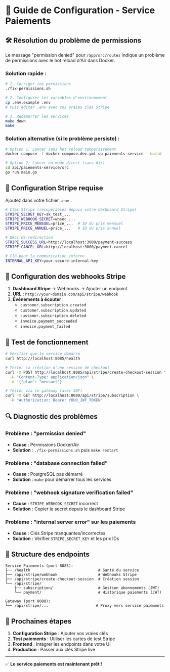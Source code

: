 # 🚀 Guide de Configuration - Service Paiements

## 🛠️ Résolution du problème de permissions

Le message "permission denied" pour `/app/src/routes` indique un problème de permissions avec le hot reload d'Air dans Docker.

### Solution rapide :

```bash
# 1. Corriger les permissions
./fix-permissions.sh

# 2. Configurer les variables d'environnement
cp .env.example .env
# Puis éditer .env avec vos vraies clés Stripe

# 3. Redémarrer les services
make down
make
```

### Solution alternative (si le problème persiste) :

```bash
# Option 1: Lancer sans hot reload temporairement
docker compose -f docker-compose.dev.yml up paiements-service --build

# Option 2: Lancer en mode direct (sans Air)
cd api/paiements-service/src
go run main.go
```

## 🔧 Configuration Stripe requise

Ajoutez dans votre fichier `.env` :

```bash
# Clés Stripe (récupérables depuis votre dashboard Stripe)
STRIPE_SECRET_KEY=sk_test_...
STRIPE_WEBHOOK_SECRET=whsec_...
STRIPE_PRICE_MENSUEL=price_...  # ID du prix mensuel
STRIPE_PRICE_ANNUEL=price_...   # ID du prix annuel

# URLs de redirection
STRIPE_SUCCESS_URL=http://localhost:3000/payment-success
STRIPE_CANCEL_URL=http://localhost:3000/payment-cancel

# Clé pour la communication interne
INTERNAL_API_KEY=your-secure-internal-key
```

## 📡 Configuration des webhooks Stripe

1. **Dashboard Stripe** → Webhooks → Ajouter un endpoint
2. **URL** : `http://your-domain.com/api/stripe/webhook`
3. **Événements à écouter** :
   - `customer.subscription.created`
   - `customer.subscription.updated`
   - `customer.subscription.deleted`
   - `invoice.payment_succeeded`
   - `invoice.payment_failed`

## 🧪 Test de fonctionnement

```bash
# Vérifier que le service démarre
curl http://localhost:8085/health

# Tester la création d'une session de checkout
curl -X POST http://localhost:8085/api/stripe/create-checkout-session \
  -H "Content-Type: application/json" \
  -d '{"plan": "mensuel"}'

# Tester via le gateway (avec JWT)
curl -X GET http://localhost:8080/api/stripe/subscription \
  -H "Authorization: Bearer YOUR_JWT_TOKEN"
```

## 🔍 Diagnostic des problèmes

### Problème : "permission denied"
- **Cause** : Permissions Docker/Air
- **Solution** : `./fix-permissions.sh` puis `make restart`

### Problème : "database connection failed"
- **Cause** : PostgreSQL pas démarré
- **Solution** : `make` pour démarrer tous les services

### Problème : "webhook signature verification failed"
- **Cause** : `STRIPE_WEBHOOK_SECRET` incorrect
- **Solution** : Copier le secret depuis le dashboard Stripe

### Problème : "internal server error" sur les paiements
- **Cause** : Clés Stripe manquantes/incorrectes
- **Solution** : Vérifier `STRIPE_SECRET_KEY` et les prix IDs

## 📝 Structure des endpoints

```
Service Paiements (port 8085):
├── /health                              # Santé du service
├── /api/stripe/webhook                  # Webhooks Stripe
├── /api/stripe/create-checkout-session  # Création session
└── /api/stripe/
    ├── subscription/                    # Gestion abonnements (JWT)
    └── payment/                         # Historique paiements (JWT)

Gateway (port 8080):
└── /api/stripe/...                     # Proxy vers service paiements
```

## 🎯 Prochaines étapes

1. **Configuration Stripe** : Ajouter vos vraies clés
2. **Test paiements** : Utiliser les cartes de test Stripe
3. **Frontend** : Intégrer les endpoints dans votre UI
4. **Production** : Passer aux clés Stripe live

---

✅ **Le service paiements est maintenant prêt !**